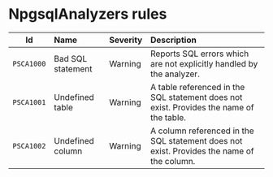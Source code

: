 # NpgsqlAnalyzers rules

|  Id  | Name | Severity | Description |
| ---- | :--- | :------- | :---------- |
| `PSCA1000` | Bad SQL statement | Warning | Reports SQL errors which are not explicitly handled by the analyzer. |
| `PSCA1001` | Undefined table | Warning | A table referenced in the SQL statement does not exist. Provides the name of the table. |
| `PSCA1002` | Undefined column | Warning | A column referenced in the SQL statement does not exist. Provides the name of the column. |
